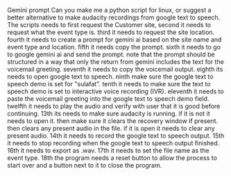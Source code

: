 Gemini prompt
Can you make me a python script for linux, or suggest a better alternative to make audacity recordings from google text to speech. The scripts needs to first request the Customer site, second it needs to request what the event type is. third it needs to request the site location. fourth it needs to create a prompt for gemini ai based on the site name and event type and location. fifth it needs copy the prompt. sixth it needs to go to google gemini ai and send the prompt. note that the prompt should be structured in a way that only the return from gemini includes the text for the voicemail greeting. seventh it needs to copy the voicemail output. eighth its needs to open google text to speech. ninth make sure the google text to speech demo is set for "sulafat". tenth it needs to make sure the text to speech demo is set to interactive voice recording (IVR). eleventh it needs to paste the voicemail greeting into the google text to speech demo field. twelfth it needs to play the audio and verify with user that it is good before continuing. 13th its needs to make sure audacity is running. if it is not it needs to open it. then make sure it clears the recovery window if present. then clears any present audio in the file. if it is open it needs to clear any present audio. 14th it needs to record the google text to speech output. 15th it needs to stop recording when the google text to speech output finished. 16th it needs to export as .wav. 17th it needs to set the file name as the event type. 18th the program needs a reset button to allow the process to start over and a button next to it to close the program.